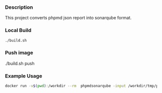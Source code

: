 ### Description
This project converts phpmd json report into sonarqube format.


### Local Build

```bash
./build.sh
```

### Push image
./build.sh push

### Example Usage
```bash
docker run -v$(pwd):/workdir --rm  phpmdsonarqube -input /workdir/tmp/phpmd.json -output /workdir/tmp/sonarqube.json
```